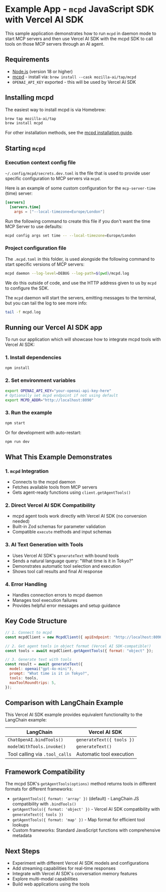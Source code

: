 # Example App - `mcpd` JavaScript SDK with Vercel AI SDK

This sample application demonstrates how to run `mcpd` in daemon mode to start MCP servers and then use Vercel AI SDK with the mcpd SDK to call tools on those MCP servers through an AI agent.

## Requirements

- [Node.js](https://nodejs.org/) (version 18 or higher)
- [mcpd](https://mozilla-ai.github.io/mcpd/installation/) - install via: `brew install --cask mozilla-ai/tap/mcpd`
- `OPENAI_API_KEY` exported - this will be used by Vercel AI SDK

## Installing mcpd

The easiest way to install mcpd is via Homebrew:

```bash
brew tap mozilla-ai/tap
brew install mcpd
```

For other installation methods, see the [mcpd installation guide](https://mozilla-ai.github.io/mcpd/installation/).

## Starting `mcpd`

### Execution context config file

`~/.config/mcpd/secrets.dev.toml` is the file that is used to provide user specific configuration to MCP servers via `mcpd`.

Here is an example of some custom configuration for the `mcp-server-time` (time) server:

```toml
[servers]
  [servers.time]
    args = ["--local-timezone=Europe/London"]
```

Run the following command to create this file if you don't want the time MCP Server to use defaults:

```bash
mcpd config args set time -- --local-timezone=Europe/London
```

### Project configuration file

The `.mcpd.toml` in this folder, is used alongside the following command to start specific versions of MCP servers:

```bash
mcpd daemon --log-level=DEBUG --log-path=$(pwd)/mcpd.log
```

We do this outside of code, and use the HTTP address given to us by `mcpd` to configure the SDK.

The `mcpd` daemon will start the servers, emitting messages to the terminal, but you can tail the log to see more info:

```bash
tail -f mcpd.log
```

## Running our Vercel AI SDK app

To run our application which will showcase how to integrate mcpd tools with Vercel AI SDK:

### 1. Install dependencies

```bash
npm install
```

### 2. Set environment variables

```bash
export OPENAI_API_KEY="your-openai-api-key-here"
# Optionally set mcpd endpoint if not using default
export MCPD_ADDR="http://localhost:8090"
```

### 3. Run the example

```bash
npm start
```

Or for development with auto-restart:

```bash
npm run dev
```

## What This Example Demonstrates

### 1. `mcpd` Integration

- Connects to the mcpd daemon
- Fetches available tools from MCP servers
- Gets agent-ready functions using `client.getAgentTools()`

### 2. Direct Vercel AI SDK Compatibility

- mcpd agent tools work directly with Vercel AI SDK (no conversion needed)
- Built-in Zod schemas for parameter validation
- Compatible `execute` methods and input schemas

### 3. AI Text Generation with Tools

- Uses Vercel AI SDK's `generateText` with bound tools
- Sends a natural language query: "What time is it in Tokyo?"
- Demonstrates automatic tool selection and execution
- Shows tool call results and final AI response

### 4. Error Handling

- Handles connection errors to mcpd daemon
- Manages tool execution failures
- Provides helpful error messages and setup guidance

## Key Code Structure

```javascript
// 1. Connect to mcpd
const mcpdClient = new McpdClient({ apiEndpoint: "http://localhost:8090" });

// 2. Get agent tools in object format (Vercel AI SDK-compatible!)
const tools = await mcpdClient.getAgentTools({ format: "object" });

// 3. Generate text with tools
const result = await generateText({
  model: openai("gpt-4o-mini"),
  prompt: "What time is it in Tokyo?",
  tools: tools,
  maxToolRoundtrips: 5,
});
```

## Comparison with LangChain Example

This Vercel AI SDK example provides equivalent functionality to the LangChain example:

| LangChain                      | Vercel AI SDK             |
| ------------------------------ | ------------------------- |
| `ChatOpenAI.bindTools()`       | `generateText({ tools })` |
| `modelWithTools.invoke()`      | `generateText()`          |
| Tool calling via `.tool_calls` | Automatic tool execution  |

## Framework Compatibility

The mcpd SDK's `getAgentTools(options)` method returns tools in different formats for different frameworks:

- `getAgentTools({ format: 'array' })` (default) - LangChain JS compatibility with `.bindTools()`
- `getAgentTools({ format: 'object' })` - Vercel AI SDK compatibility with `generateText({ tools })`
- `getAgentTools({ format: 'map' })` - Map format for efficient tool lookups
- Custom frameworks: Standard JavaScript functions with comprehensive metadata

## Next Steps

- Experiment with different Vercel AI SDK models and configurations
- Add streaming capabilities for real-time responses
- Integrate with Vercel AI SDK's conversation memory features
- Explore multi-modal capabilities
- Build web applications using the tools
